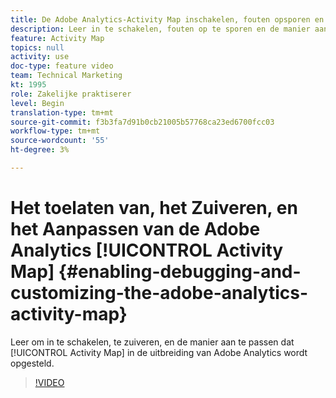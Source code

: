 ```yaml
---
title: De Adobe Analytics-Activity Map inschakelen, fouten opsporen en aanpassen
description: Leer in te schakelen, fouten op te sporen en de manier aan te passen waarop Activity Map wordt geïmplementeerd in de Adobe Analytics-extensie.
feature: Activity Map
topics: null
activity: use
doc-type: feature video
team: Technical Marketing
kt: 1995
role: Zakelijke praktiserer
level: Begin
translation-type: tm+mt
source-git-commit: f3b3fa7d91b0cb21005b57768ca23ed6700fcc03
workflow-type: tm+mt
source-wordcount: '55'
ht-degree: 3%

---
```



# Het toelaten van, het Zuiveren, en het Aanpassen van de Adobe Analytics [!UICONTROL Activity Map] {#enabling-debugging-and-customizing-the-adobe-analytics-activity-map}

Leer om in te schakelen, te zuiveren, en de manier aan te passen dat [!UICONTROL Activity Map] in de uitbreiding van Adobe Analytics wordt opgesteld.

>[!VIDEO](https://video.tv.adobe.com/v/25878?quality=12)
